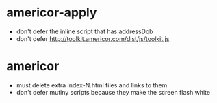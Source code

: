 # americor-apply

- don't defer the inline script that has addressDob
- don't defer http://toolkit.americor.com/dist/js/toolkit.js

# americor

- must delete extra index-N.html files and links to them
- don't defer mutiny scripts because they make the screen flash white